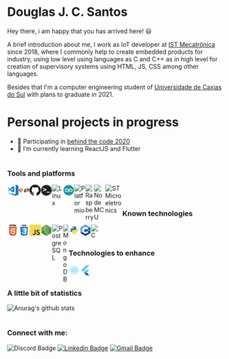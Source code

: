 # Douglas J. C. Santos

Hey there, i am happy that you has arrived here! 😃

A brief introduction about me, I work as IoT developer at [IST Mecatrônica][ist] since 2018, where I commonly help to create embedded products for industry, using low level using languages as C and C++ as in high level for creation of supervisory systems using HTML, JS, CSS among other languages.

Besides that I'm a computer engineering student of [Universidade de Caxias do Sul][ucs] with plans to graduate in 2021.

# Personal projects in progress

- 🌱 Participating in [<MARATONA/> behind the code 2020][btc]
- 👯 I’m currently learning ReactJS and Flutter

# 

### Tools and platforms

<img align="left" alt="Visual Studio Code" width="26px" src="https://raw.githubusercontent.com/github/explore/80688e429a7d4ef2fca1e82350fe8e3517d3494d/topics/visual-studio-code/visual-studio-code.png" />
<img align="left" alt="Git" width="26px" src="https://raw.githubusercontent.com/github/explore/80688e429a7d4ef2fca1e82350fe8e3517d3494d/topics/git/git.png" />
<img align="left" alt="GitHub" width="26px" src="https://raw.githubusercontent.com/github/explore/78df643247d429f6cc873026c0622819ad797942/topics/github/github.png" />
<img align="left" alt="Terminal" width="26px" src="https://raw.githubusercontent.com/github/explore/80688e429a7d4ef2fca1e82350fe8e3517d3494d/topics/terminal/terminal.png" />
<img align="left" alt="Linux" width="26px" src="https://image.flaticon.com/icons/svg/25/25719.svg" />
<img align="left" alt="Arduino" width="26px" src="https://raw.githubusercontent.com/github/explore/80688e429a7d4ef2fca1e82350fe8e3517d3494d/topics/arduino/arduino.png" />
<img align="left" alt="Platformio" width="26px" src="https://cdn.worldvectorlogo.com/logos/platformio.svg" />

<img align="left" alt="Raspberry" width="20px" src="https://www.raspberrypi.org/app/uploads/2018/03/RPi-Logo-Reg-SCREEN.png" />
<img align="left" alt="NodeMCU" width="26px" src="https://domoticx.com/wp-content/uploads/2016/01/nodeMCU-logo.png" />
<img align="left" alt="STMicroeletronics" width="40px" src="https://logonoid.com/images/stmicroelectronics-logo.png" />
<br/>

# 

### Known technologies

<img align="left" alt="HTML5" width="26px" src="https://raw.githubusercontent.com/github/explore/80688e429a7d4ef2fca1e82350fe8e3517d3494d/topics/html/html.png" />
<img align="left" alt="CSS3" width="26px" src="https://raw.githubusercontent.com/github/explore/80688e429a7d4ef2fca1e82350fe8e3517d3494d/topics/css/css.png" />
<img align="left" alt="JavaScript" width="26px" src="https://raw.githubusercontent.com/github/explore/80688e429a7d4ef2fca1e82350fe8e3517d3494d/topics/javascript/javascript.png" />
<img align="left" alt="Node.js" width="26px" src="https://raw.githubusercontent.com/github/explore/80688e429a7d4ef2fca1e82350fe8e3517d3494d/topics/nodejs/nodejs.png" />
<img align="left" alt="PostgreSQL" width="26px" src="https://www.postgresql.org/media/img/about/press/elephant.png" />
<img align="left" alt="MongoDB" width="13px" src="https://i.imgur.com/u7QM4ur.png" />
<img align="left" alt="Python" width="26px" src="https://raw.githubusercontent.com/github/explore/80688e429a7d4ef2fca1e82350fe8e3517d3494d/topics/python/python.png" />
<img align="left" alt="Cpp" width="26px" src="https://raw.githubusercontent.com/github/explore/80688e429a7d4ef2fca1e82350fe8e3517d3494d/topics/cpp/cpp.png" />
<img align="left" alt="C" width="25px" src="https://i.imgur.com/NdoP6JD.png" />
<br/>

# 

### Technologies to enhance

<img align="left" alt="React" width="26px" src="https://raw.githubusercontent.com/github/explore/80688e429a7d4ef2fca1e82350fe8e3517d3494d/topics/react/react.png" />
<img align="left" alt="Flutter" width="26px" src="https://raw.githubusercontent.com/github/explore/80688e429a7d4ef2fca1e82350fe8e3517d3494d/topics/flutter/flutter.png" />

<br />

# 

### A little bit of statistics

![Anurag's github stats](https://github-readme-stats.vercel.app/api?username=douglasJovenil&count_private=true&show_icons=true)

# 

### Connect with me:

![Discord Badge](https://img.shields.io/badge/-douglasJovenil%238499-7289da?style=flat-square&labelColor=7289da&logo=discord&logoColor=white)
[![Linkedin Badge](https://img.shields.io/badge/-Douglas%20Jovenil-0077b5?style=flat-square&logo=Linkedin&logoColor=white&link=https://www.linkedin.com/in/diego-schell-fernandes/)](https://www.linkedin.com/in/douglas-jovenil/) 
[![Gmail Badge](https://img.shields.io/badge/-djcsantos@ucs.br-d65549?style=flat-square&logo=Gmail&logoColor=white&link=mailto:djcsantos@ucs.br)](mailto:djcsantos@ucs.br)
<br />

[nlw]: https://nextlevelweek.com
[btc]: https://maratona.dev/
[ucs]: https://www.ucs.br/
[ist]: https://www.senairs.org.br/institutos/mecatronica
